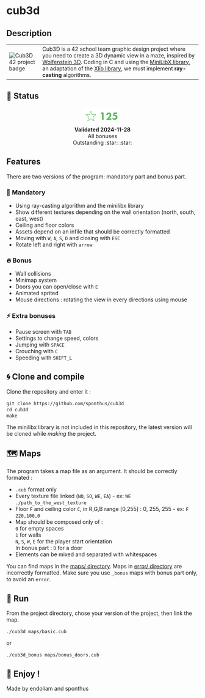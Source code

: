 # **cub3d**

## Description
<table>
  <tr>
    <td>
      <img src="https://github.com/ayogun/42-project-badges/blob/main/badges/cub3dm.png" alt="Cub3D 42 project badge" width="400"/>
    </td>
    <td>
      Cub3D is a 42 school team graphic design project where you need to create a 3D dynamic view in a maze, inspired by <a href="http://users.atw.hu/wolf3d/">Wolfenstein 3D</a>.
      Coding in C and using the <a href="https://github.com/42Paris/minilibx-linux">MiniLibX library</a>, an adaptation of the <a href="https://www.x.org/archive/X11R7.5/doc/libX11/libX11.html">Xlib library</a>, we must implement <strong>ray-casting</strong> algorithms.
    </td>
  </tr>
</table>

## :memo: Status
<p align="center">
  <img src="https://github.com/sponthus/assets/blob/main/42school/scores/125_outstanding.png" alt="125 grade - outstanding"/>
  <br><strong>Validated 2024-11-28</strong>
  <br>All bonuses
  <br>Outstanding :star: :star:
</p>

## Features
There are two versions of the program: mandatory part and bonus part.
### :orange_book: Mandatory
+ Using ray-casting algorithm and the minilibx library
+ Show different textures depending on the wall orientation (north, south, east, west)
+ Ceiling and floor colors
+ Assets depend on an infile that should be correctly formatted
+ Moving with `W`, `A`, `S`, `D` and closing with `ESC`
+ Rotate left and right with `arrow`

### :fire:  Bonus
+ Wall collisions
+ Minimap system
+ Doors you can open/close with `E`
+ Animated sprited
+ Mouse directions : rotating the view in every directions using mouse
  
### :zap: Extra bonuses
+ Pause screen with `TAB`
+ Settings to change speed, colors
+ Jumping with `SPACE`
+ Crouching with `C`
+ Speeding with `SHIFT_L`

## :cyclone: Clone and compile
Clone the repository and enter it :
```shell
git clone https://github.com/sponthus/cub3d
cd cub3d
make
```
The minilibx library is not included in this repository, the latest version will be cloned while *making* the project.

## :world_map: Maps
The program takes a map file as an argument. It should be correctly formated : 
* `.cub` format only
* Every texture file linked (`NO`, `SO`, `WE`, `EA`) - ex: `WE ./path_to_the_west_texture`
* Floor `F` and ceiling color `C`, in R,G,B range [0,255] : 0, 255, 255 - ex: `F 220,100,0`
* Map should be composed only of :  
    `0` for empty spaces  
    `1` for walls  
    `N`, `S`, `W`, `E` for the player start orientation  
    In bonus part : `D` for a door  
* Elements can be mixed and separated with whitespaces

You can find maps in the [maps/ directory](maps/). Maps in [error/ directory](maps/error/) are incorrectly formatted. 
Make sure you use `_bonus` maps with bonus part only, to avoid an `error`.

## 	:runner: Run
From the project directory, chose your version of the project, then link the map.
```shell
./cub3d maps/basic.cub
```
or
```shell
./cub3d_bonus maps/bonus_doors.cub
```
:hugs: Enjoy !
---
Made by endoliam and sponthus
